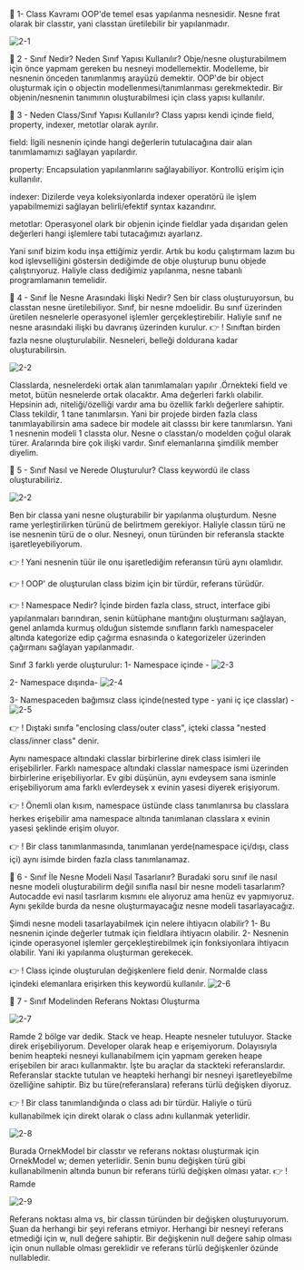 👋 1- Class Kavramı
OOP'de temel esas yapılanma nesnesidir. Nesne fırat olarak bir classtır, yani classtan üretilebilir bir yapılanmadır.

![2-1](https://github.com/user-attachments/assets/e8e9c931-314b-4f16-b5da-0e7e71494815)


👋 2 - Sınıf Nedir? Neden Sınıf Yapısı Kullanılır? 
Obje/nesne oluşturabilmem için önce yapmam gereken bu nesneyi modellemektir. Modelleme, bir nesnenin önceden tanımlanmış arayüzü demektir.
OOP'de bir object oluşturmak için o objectin modellenmesi/tanımlanması gerekmektedir. Bir objenin/nesnenin tanımının oluşturabilmesi için class yapısı kullanılır.

👋 3 - Neden Class/Sınıf Yapısı Kullanılır? 
Class yapısı kendi içinde field, property, indexer, metotlar olarak ayrılır. 

field: İlgili nesnenin içinde hangi değerlerin tutulacağına dair alan tanımlamamızı sağlayan yapılardır. 

property: Encapsulation yapılanmlarını sağlayabiliyor. Kontrollü erişim için kullanılır.

indexer: Dizilerde veya koleksiyonlarda indexer operatörü ile işlem yapabilmemizi sağlayan belirli/efektif syntax kazandırır. 

metotlar: Operasyonel olark bir objenin içinde fieldlar yada dışarıdan gelen değerleri hangi işlemlere tabi tutacağımızı ayarlarız.

Yani sınıf bizim kodu inşa ettiğimiz yerdir. Artık bu kodu çalıştırmam lazım bu kod işlevselliğini göstersin dediğimde de obje oluşturup bunu objede çalıştırıyoruz. Haliyle class dediğimiz yapılanma, nesne tabanlı programlamanın temelidir. 

👋 4 - Sınıf İle Nesne Arasındaki İlişki Nedir? 
Sen bir class oluşturuyorsun, bu classtan nesne üretilebiliyor. Sınıf, bir nesne mdoelidir. Bu sınıf üzerinden üretilen nesnelerle operasyonel işlemler gerçekleştirebilir. Haliyle sınıf ne nesne arasındaki ilişki bu davranış üzerinden kurulur. 
👉 ! Sınıftan birden fazla nesne oluşturulabilir. Nesneleri, belleği doldurana kadar oluşturabilirsin. 

![2-2](https://github.com/user-attachments/assets/2675ca05-a560-47b5-93e6-432decb6eca5)


Classlarda, nesnelerdeki ortak alan tanımlamaları yapılır .Örnekteki field ve metot, bütün nesnelerde ortak olacaktır. Ama değerleri farklı olabilir. Hepsinin adı, niteliği/özelliği vardır ama bu özellik farklı değerlere sahiptir. Class tekildir, 1 tane tanımlarsın. Yani bir projede birden fazla class tanımlayabilirsin ama sadece bir modele ait classsı bir kere tanımlarsın. Yani 1 nesnenin modeli 1 classta olur. Nesne o classtan/o modelden çoğul olarak türer. Aralarında bire çok ilişki vardır. 
Sınıf elemanlarına şimdilik member diyelim. 

👋 5 - Sınıf Nasıl ve Nerede Oluşturulur? 
Class keywordü ile class oluşturabiliriz. 

![2-2](https://github.com/user-attachments/assets/58cb3c1f-58b8-45bc-9d90-215b5cd00092)

Ben bir classa yani nesne oluşturabilir bir yapılanma oluşturdum. Nesne rame yerleştirilirken türünü de belirtmem gerekiyor. Haliyle classın türü ne ise nesnenin türü de o olur. Nesneyi, onun türünden  bir referansla stackte işaretleyebiliyorum. 

👉 ! Yani nesnenin tüür ile onu işaretlediğim referansın türü aynı olamlıdır. 

👉 ! OOP' de oluşturulan class bizim için bir türdür, referans türüdür. 

👉 ! Namespace Nedir? 
İçinde birden fazla class, struct, interface gibi yapılanmaları barındıran, senin kütüphane mantığını oluşturmanı sağlayan, genel anlamda kurmuş olduğun sistemde sınıfların farklı namespaceler altında kategorize edip çağırma esnasında o kategorizeler üzerinden çağırmanı sağlayan yapılanmadır. 

Sınıf 3 farklı yerde oluşturulur:
 1- Namespace içinde - ![2-3](https://github.com/user-attachments/assets/58fb13a5-2304-4682-88b3-7e3ab61af4c0)

 2- Namespace dışında- ![2-4](https://github.com/user-attachments/assets/405b1c32-0110-4443-93b9-77dc1c09767c)

 3- Namespaceden bağımsız class içinde(nested type - yani iç içe classlar) - ![2-5](https://github.com/user-attachments/assets/30199a03-4459-4716-92dd-52dff7984b32)

👉 ! Dıştaki sınıfa "enclosing class/outer class", içteki classa "nested class/inner class" denir.

Aynı namespace altındaki classlar birbirlerine direk class isimleri ile erişebilirler. Farklı namespace altındaki classlar namespace ismi üzerinden birbirlerine erişebiliyorlar. Ev gibi düşünün, aynı evdeysem sana isminle erişebiliyorum ama farklı evlerdeysek x evinin yasesi diyerek erişiyorum. 

👉 ! Önemli olan kısım, namespace üstünde class tanımlanırsa bu classlara herkes erişebilir ama namespace altında tanımlanan classlara x evinin yasesi şeklinde erişim oluyor. 

👉 ! Bir class tanımlanmasında, tanımlanan yerde(namespace içi/dışı, class içi) aynı isimde birden fazla class tanımlanamaz. 

👋 6 - Sınıf İle Nesne Modeli Nasıl Tasarlanır?
Buradaki soru sınıf ile nasıl nesne modeli oluşturabilirm değil sınıfla nasıl bir nesne modeli tasarlarım? Autocadde evi nasıl tasrlarım kısmını ele alıyoruz ama henüz ev yapmıyoruz. Aynı şekilde burda da nesne oluşturmayacağız nesne modeli tasarlayacağız. 
 
Şimdi nesne modeli tasarlayabilmek için nelere ihtiyacın olabilir?
 1- Bu nesnenin içinde değerler tutmak için fieldlara ihtiyacın olabilir.
 2- Nesnenin içinde operasyonel işlemler gerçekleştirebilmek için fonksiyonlara ihtiyacın olabilir.
Yani iki yapılanma oluşturman gerekecek. 

👉 ! Class içinde oluşturulan değişkenlere field denir. Normalde class içindeki elemanlara erişirken this keywordü kullanılır. ![2-6](https://github.com/user-attachments/assets/47a84109-cb1d-42db-92ae-daec0b016be4)


👋 7 - Sınıf Modelinden Referans Noktası Oluşturma

![2-7](https://github.com/user-attachments/assets/5a9f4a1a-569b-4081-82a4-bcbb68c20aa7)

Ramde 2 bölge var dedik. Stack ve heap. Heapte nesneler tutuluyor. Stacke direk erişebiliyorum. Developer olarak heap e erişemiyorum. Dolayısıyla benim heapteki nesneyi kullanabilmem için yapmam gereken heape erişebilen bir aracı kullanmaktır. İşte bu araçlar da stackteki referanslardır. Referanslar stackte tutulan ve heapteki herhangi bir nesneyi işaretleyebilme özelliğine sahiptir. Biz bu türe(referanslara) referans türlü değişken diyoruz. 

👉 ! Bir class tanımlandığında o class adı bir türdür. Haliyle o türü kullanabilmek için direkt olarak o class adını kullanmak yeterlidir. 

![2-8](https://github.com/user-attachments/assets/69ebfce4-2a83-490a-ac2a-6c3cef8f2245)

Burada OrnekModel bir classtır ve referans noktası oluşturmak için OrnekModel w; demen yeterlidir. Senin bunu değişken türü gibi kullanabilmenin altında bunun bir referans türlü değişken olması yatar. 
👉 ! Ramde 

![2-9](https://github.com/user-attachments/assets/0868c8f8-fd35-4a7f-a6b0-2a30c01fda79)

Referans noktası alma vs, bir classın türünden bir değişken oluşturuyorum. Şuan da herhangi bir şeyi referans etmiyor. Herhangi bir nesneyi referans etmediği için w, null değere sahiptir. Bir değişkenin null değere sahip olması için onun nullable olması gereklidir ve referans türlü değişkenler özünde nullabledir. 
